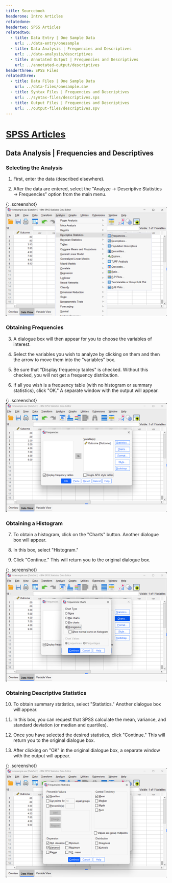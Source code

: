 ```yaml
---
title: Sourcebook
headerone: Intro Articles
relatedone:
headertwo: SPSS Articles
relatedtwo:
  - title: Data Entry | One Sample Data
    url: ../data-entry/onesample
  - title: Data Analysis | Frequencies and Descriptives
    url: ../data-analysis/descriptives
  - title: Annotated Output | Frequencies and Descriptives
    url: ../annotated-output/descriptives
headerthree: SPSS Files
relatedthree:
  - title: Data Files | One Sample Data
    url: ../data-files/onesample.sav
  - title: Syntax Files | Frequencies and Descriptives
    url: ../syntax-files/descriptives.sps
  - title: Output Files | Frequencies and Descriptives
    url: ../output-files/descriptives.spv
---
```


# [SPSS Articles](../index.md)

## Data Analysis | Frequencies and Descriptives

### Selecting the Analysis

1. First, enter the data (described elsewhere). 

2. After the data are entered, select the "Analyze → Descriptive Statistics → Frequencies" option from the main menu. 

{: .screenshot}
![Screenshot for selecting analysis](descriptives1.png)

### Obtaining Frequencies

3. A dialogue box will then appear for you to choose the variables of interest. 

4. Select the variables you wish to analyze by clicking on them and then the arrow to move them  into the "variables" box.

5. Be sure that "Display frequency tables" is checked. Without this checked, you will not get a frequency distribution.

6. If all you wish is a frequency table (with no histogram or summary statistics), click "OK." A separate window with the output will appear.

{: .screenshot}
![Screenshot for obtaining frequencies](descriptives2.png)

### Obtaining a Histogram 

7. To obtain a histogram, click on the "Charts" button. Another dialogue box will appear.

8. In this box, select "Histogram." 

9. Click "Continue." This will return you to the original dialogue box.

{: .screenshot}
![Screenshot for obtaining histogram](descriptives3.png)

### Obtaining Descriptive Statistics 
 
10. To obtain summary statistics, select "Statistics." Another dialogue box will appear.

11. In this box, you can request that SPSS calculate the mean, variance, and standard deviation (or median and quartiles). 

12. Once you have selected the desired statistics, click "Continue." This will return you to the original dialogue box.

13. After clicking on "OK" in the original dialogue box, a separate window with the output will appear.

{: .screenshot}
![Screenshot for obtaining descriptives](descriptives4.png)

